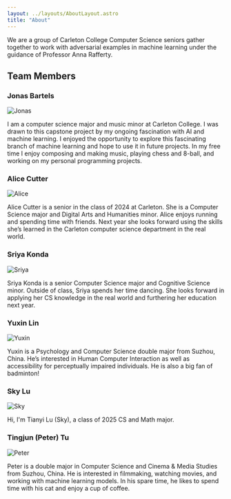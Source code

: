 ```yaml
---
layout: ../layouts/AboutLayout.astro
title: "About"
---
```


We are a group of Carleton College Computer Science seniors gather together to work with adversarial examples in machine learning under the guidance of Professor Anna Rafferty.

## Team Members

### Jonas Bartels

<div>
  <img src="/assets/jonas.jpg" class="sm:w-1/2 mx-auto" alt="Jonas" data-astro-prefetch="load">
</div>

I am a computer science major and music minor at Carleton College. I was drawn to this capstone project by my ongoing fascination with AI and machine learning. I enjoyed the opportunity to explore this fascinating branch of machine learning and hope to use it in future projects. In my free time I enjoy composing and making music, playing chess and 8-ball, and working on my personal programming projects.

### Alice Cutter

<div>
  <img src="/assets/Alice.jpg" class="sm:w-1/2 mx-auto" alt="Alice" data-astro-prefetch="load">
</div>

Alice Cutter is a senior in the class of 2024 at Carleton. She is a Computer Science major and Digital Arts and Humanities minor. Alice enjoys running and spending time with friends. Next year she looks forward using the skills she’s learned in the Carleton computer science department in the real world.

### Sriya Konda

<div>
  <img src="/assets/Sriya.jpg" class="sm:w-1/2 mx-auto" alt="Sriya" data-astro-prefetch="load">
</div>

Sriya Konda is a senior Computer Science major and Cognitive Science minor. Outside of class, Sriya spends her time dancing. She looks forward in applying her CS knowledge in the real world and furthering her education next year.

### Yuxin Lin

<div>
  <img src="/assets/yuxin.jpg" class="sm:w-1/2 mx-auto" alt="Yuxin" data-astro-prefetch="load">
</div>

Yuxin is a Psychology and Computer Science double major from Suzhou, China. He’s interested in Human Computer Interaction as well as accessibility for perceptually impaired individuals. He is also a big fan of badminton!

### Sky Lu

<div>
  <img src="/assets/sky.png" class="sm:w-1/2 mx-auto" alt="Sky" data-astro-prefetch="load">
</div>

Hi, I'm Tianyi Lu (Sky), a class of 2025 CS and Math major.

### Tingjun (Peter) Tu

<div>
  <img src="/assets/peter.jpg" class="sm:w-1/2 mx-auto" alt="Peter" data-astro-prefetch="load">
</div>

Peter is a double major in Computer Science and Cinema & Media Studies from Suzhou, China. He is interested in filmmaking, watching movies, and working with machine learning models. In his spare time, he likes to spend time with his cat and enjoy a cup of coffee.
